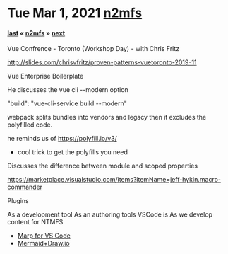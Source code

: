 # Tue Mar 1, 2021    [n2mfs](../README.md)

#### [last](./20191110.md) &laquo; [n2mfs](../README.md) &raquo; [next](./20191110.md)

Vue Confrence - Toronto (Workshop Day) - with Chris Fritz

http://slides.com/chrisvfritz/proven-patterns-vuetoronto-2019-11

Vue Enterprise Boilerplate

He discusses the vue cli --modern option

"build": "vue-cli-service build --modern"

webpack splits bundles into vendors and legacy
then it excludes the polyfilled code.

he reminds us of https://polyfill.io/v3/

- cool trick to get the polyfills you need

Discusses the difference between module and scoped properties



https://marketplace.visualstudio.com/items?itemName=jeff-hykin.macro-commander

Plugins

As a development tool As an authoring tools  VSCode is As we develop content for NTMFS 

- [Marp for VS Code][p1]
- [Mermaid+Draw.io][p2]  

<!-- REFERENCES -->

[p1]: https://marketplace.visualstudio.com/items?itemName=marp-team.marp-vscode,
[p2]: https://marketplace.visualstudio.com/items?itemName=nopeslide.vscode-drawio-plugin-mermaid
